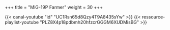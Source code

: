 +++
title = "MiG-19P Farmer"
weight = 30
+++

<div class="contenu"> <!-- Spudknocker //-->
{{< canal-youtube "id" "UC1Rsn65d8Qzy4T9A8435sYw" >}}
{{< ressource-playlist-youtube "PLZ8X4p18pdbmh20hfzcrGGGM6XUDMisBG" >}}
</div>

